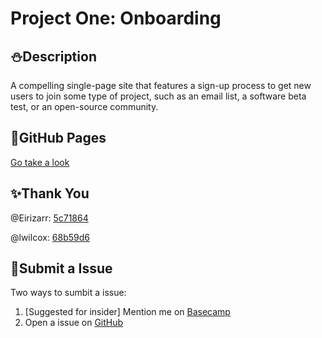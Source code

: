 # Project One: Onboarding

## :snowman:Description

A compelling single-page site that features a sign-up process to get new users to join some type of project, such as an email list, a software beta test, or an open-source community.

## :whale:GitHub Pages

[Go take a look](https://fanfan-itmd-362.github.io/itmd-362-project1/)

## :sparkles:Thank You

@Eirizarr: [5c71864](https://github.com/fanfan-itmd-362/itmd-362-project1/commit/5c7186493a07116ee75a77f87770f2a365b2a67e)

@lwilcox: [68b59d6](https://github.com/fanfan-itmd-362/itmd-362-project1/commit/68b59d659d55fbfe8096d0de7dad0830255f3735)

## :octopus:Submit a Issue

Two ways to sumbit a issue:

1. [Suggested for insider] Mention me on [Basecamp](https://3.basecamp.com/3058761/buckets/5674607/messages/890264247)
2. Open a issue on [GitHub](https://github.com/fanfan-itmd-362/itmd-362-project1/issues/new)